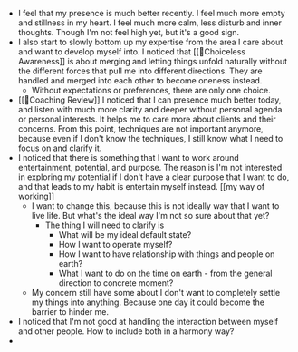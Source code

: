 - I feel that my presence is much better recently. I feel much more empty and stillness in my heart. I feel much more calm, less disturb and inner thoughts. Though I'm not feel high yet, but it's a good sign.
- I also start to slowly bottom up my expertise from the area I care about and want to develop myself into. I noticed that [[🌱Choiceless Awareness]] is about merging and letting things unfold naturally without the different forces that pull me into different directions. They are handled and merged into each other to become oneness instead.
    - Without expectations or preferences, there are only one choice.
- [[📝Coaching Review]] I noticed that I can presence much better today, and listen with much more clarity and deeper without personal agenda or personal interests. It helps me to care more about clients and their concerns. From this point, techniques are not important anymore, because even if I don't know the techniques, I still know what I need to focus on and clarify it.
- I noticed that there is something that I want to work around entertainment, potential, and purpose. The reason is I'm not interested in exploring my potential if I don't have a clear purpose that I want to do, and that leads to my habit is entertain myself instead. [[my way of working]]
    - I want to change this, because this is not ideally way that I want to live life. But what's the ideal way I'm not so sure about that yet?
        - The thing I will need to clarify is
            - What will be my ideal default state?
            - How I want to operate myself?
            - How I want to have relationship with things and people on earth?
            - What I want to do on the time on earth - from the general direction to concrete moment?
    - My concern still have some about I don't want to completely settle my things into anything. Because one day it could become the barrier to hinder me.
- I noticed that I'm not good at handling the interaction between myself and other people. How to include both in a harmony way?
- 
